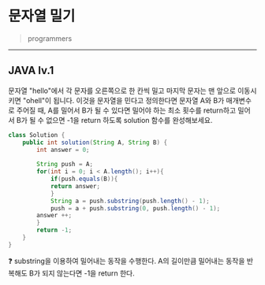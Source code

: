 # 문자열 밀기

> programmers
> 

---

## JAVA lv.1
문자열 "hello"에서 각 문자를 오른쪽으로 한 칸씩 밀고 마지막 문자는 맨 앞으로 이동시키면 "ohell"이 됩니다. 이것을 문자열을 민다고 정의한다면 문자열 A와 B가 매개변수로 주어질 때, A를 밀어서 B가 될 수 있다면 밀어야 하는 최소 횟수를 return하고 밀어서 B가 될 수 없으면 -1을 return 하도록 solution 함수를 완성해보세요.

```java
class Solution {
    public int solution(String A, String B) {
        int answer = 0;
        
        String push = A;
        for(int i = 0; i < A.length(); i++){
            if(push.equals(B)){
            return answer;
            }
            String a = push.substring(push.length() - 1);
            push = a + push.substring(0, push.length() - 1);
        answer ++;
        }
        return -1;
    }
}
```

<aside>
❓ substring을 이용하여 밀어내는 동작을 수행한다. A의 길이만큼 밀어내는 동작을 반복해도 B가 되지 않는다면 -1을 return 한다.
</aside>